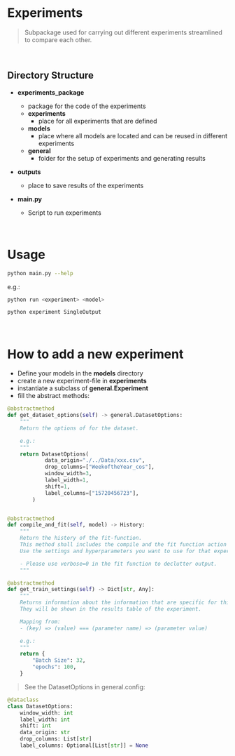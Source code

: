 # Experiments

> Subpackage used for carrying out different experiments streamlined to compare each other.

<br>

## Directory Structure

-   **experiments_package**
    -   package for the code of the experiments
    -   **experiments**
        -   place for all experiments that are defined
    -   **models**
        -   place where all models are located and can be reused in different experiments
    -   **general**
        -   folder for the setup of experiments and generating results
-   **outputs**

    -   place to save results of the experiments

-   **main.py**
    -   Script to run experiments

<br>

# Usage

```bash
python main.py --help
```

e.g.:

```bash
python run <experiment> <model>
```

```bash
python experiment SingleOutput
```

<br>

# How to add a new experiment

-   Define your models in the **models** directory
-   create a new experiment-file in **experiments**
-   instantiate a subclass of **general.Experiment**
-   fill the abstract methods:

```python
@abstractmethod
def get_dataset_options(self) -> general.DatasetOptions:
    """
    Return the options of for the dataset.

    e.g.:
    """
    return DatasetOptions(
            data_origin="./../Data/xxx.csv",
            drop_columns=["WeekoftheYear_cos"],
            window_width=3,
            label_width=1,
            shift=1,
            label_columns=["15720456723"],
        )


@abstractmethod
def compile_and_fit(self, model) -> History:
    """
    Return the history of the fit-function.
    This method shall includes the compile and the fit function action on the model passed in.
    Use the settings and hyperparameters you want to use for that experiment.

    - Please use verbose=0 in the fit function to declutter output.
    """

@abstractmethod
def get_train_settings(self) -> Dict[str, Any]:
    """
    Returns information about the information that are specific for this algorithm.
    They will be shown in the results table of the experiment.

    Mapping from:
    - (key) => (value) === (parameter name) => (parameter value)

    e.g.:
    """
    return {
        "Batch Size": 32,
        "epochs": 100,
    }

```

> See the DatasetOptions in general.config:

```python
@dataclass
class DatasetOptions:
    window_width: int
    label_width: int
    shift: int
    data_origin: str
    drop_columns: List[str]
    label_columns: Optional[List[str]] = None
```
